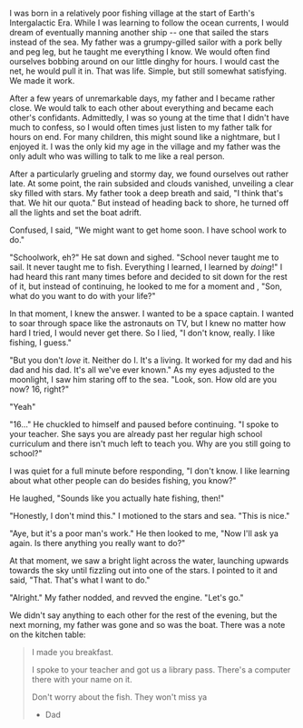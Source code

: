 I was born in a relatively poor fishing village at the start of Earth's Intergalactic Era.
While I was learning to follow the ocean currents, I would dream of eventually manning another ship -- one that sailed the stars instead of the sea.
My father was a grumpy-gilled sailor with a pork belly and peg leg, but he taught me everything I know.
We would often find ourselves bobbing around on our little dinghy for hours.
I would cast the net, he would pull it in.
That was life.
Simple, but still somewhat satisfying.
We made it work.

After a few years of unremarkable days, my father and I became rather close.
We would talk to each other about everything and became each other's confidants.
Admittedly, I was so young at the time that I didn't have much to confess, so I would often times just listen to my father talk for hours on end.
For many children, this might sound like a nightmare, but I enjoyed it.
I was the only kid my age in the village and my father was the only adult who was willing to talk to me like a real person.

After a particularly grueling and stormy day, we found ourselves out rather late.
At some point, the rain subsided and clouds vanished, unveiling a clear sky filled with stars.
My father took a deep breath and said, "I think that's that. We hit our quota."
But instead of heading back to shore, he turned off all the lights and set the boat adrift.

Confused, I said, "We might want to get home soon. I have school work to do."

"Schoolwork, eh?"
He sat down and sighed.
"School never taught me to sail. It never taught me to fish. Everything I learned, I learned by *doing*!"
I had heard this rant many times before and decided to sit down for the rest of it, but instead of continuing, he looked to me for a moment and , "Son, what do you want to do with your life?"

In that moment, I knew the answer. I wanted to be a space captain. I wanted to soar through space like the astronauts on TV, but I knew no matter how hard I tried, I would never get there. So I lied, "I don't know, really. I like fishing, I guess."

"But you don't *love* it. Neither do I. It's a living. It worked for my dad and his dad and his dad. It's all we've ever known."
As my eyes adjusted to the moonlight, I saw him staring off to the sea.
"Look, son. How old are you now? 16, right?"

"Yeah"

"16..." He chuckled to himself and paused before continuing. "I spoke to your teacher. She says you are already past her regular high school curriculum and there isn't much left to teach you. Why are you still going to school?"

I was quiet for a full minute before responding, "I don't know. I like learning about what other people can do besides fishing, you know?"

He laughed, "Sounds like you actually hate fishing, then!"

"Honestly, I don't mind this." I motioned to the stars and sea. "This is nice."

"Aye, but it's a poor man's work." He then looked to me, "Now I'll ask ya again. Is there anything you really want to do?"

At that moment, we saw a bright light across the water, launching upwards towards the sky until fizzling out into one of the stars.
I pointed to it and said, "That. That's what I want to do."

"Alright." My father nodded, and revved the engine. "Let's go."

We didn't say anything to each other for the rest of the evening, but the next morning, my father was gone and so was the boat.
There was a note on the kitchen table:

> I made you breakfast.
>
> I spoke to your teacher and got us a library pass.
> There's a computer there with your name on it.
> 
> Don't worry about the fish.
> They won't miss ya
>
> - Dad
